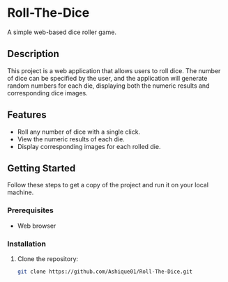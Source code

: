 # Roll-The-Dice

A simple web-based dice roller game.

## Description

This project is a web application that allows users to roll dice. The number of dice can be specified by the user, and the application will generate random numbers for each die, displaying both the numeric results and corresponding dice images.

## Features

- Roll any number of dice with a single click.
- View the numeric results of each die.
- Display corresponding images for each rolled die.

## Getting Started

Follow these steps to get a copy of the project and run it on your local machine.

### Prerequisites

- Web browser

### Installation

1. Clone the repository:

   ```bash
   git clone https://github.com/Ashique01/Roll-The-Dice.git
